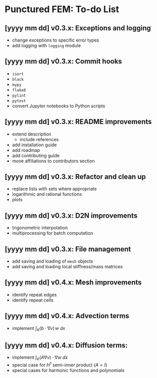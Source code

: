# Punctured FEM: To-do List


## [yyyy mm dd] v0.3.x: Exceptions and logging
- change exceptions to specific error types
- add logging with `logging` module


## [yyyy mm dd] v0.3.x: Commit hooks
- `isort`
- `black`
- `mypy`
- `flake8`
- `pylint`
- `pytest`
- convert Jupyter notebooks to Python scripts


## [yyyy mm dd] v0.3.x: README improvements
- extend description
  - include references
- add installation guide
- add roadmap
- add contributing guide
- move affiliations to contributors section


## [yyyy mm dd] v0.3.x: Refactor and clean up
- replace lists with sets where appropriate
- logarithmic and rational functions
- plots


## [yyyy mm dd] v0.3.x: D2N improvements
  - trigonometric interpolation
  - multiprocessing for batch computation


## [yyyy mm dd] v0.3.x: File management
- add saving and loading of `mesh` objects
- add saving and loading local stiffness/mass matrices


## [yyyy mm dd] v0.4.x: Mesh improvements
  - identify repeat edges
  - identify repeat cells


## [yyyy mm dd] v0.4.x: Advection terms
  - implement $\int_K (b \cdot \nabla v) \, w ~dx$


## [yyyy mm dd] v0.4.x: Diffusion terms:
  - implement $\int_K (A \nabla v) \cdot \nabla w ~dx$
  - special case for $H^1$ semi-inner product ($A = I$)
  - special cases for harmonic functions and polynomials